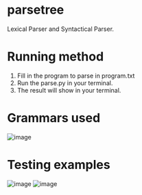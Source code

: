 # parsetree

Lexical Parser and Syntactical Parser.

# Running method
 1. Fill in the program to parse in program.txt
 2. Run the parse.py in your terminal.
 3. The result will show in your terminal.

# Grammars used

![image](https://user-images.githubusercontent.com/39377409/144279024-a8c4994f-b0b0-4d65-b812-2895127e8c6b.png)

# Testing examples
![image](https://user-images.githubusercontent.com/39377409/144280633-f6a05eab-8010-4b75-bdb6-ccfadd0c8326.png)
![image](https://user-images.githubusercontent.com/39377409/144280696-3e391874-3f17-4ebb-963e-d267235fab4a.png)

